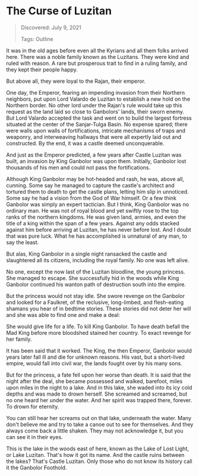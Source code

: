 # The Curse of Luzitan
> Discovered: July 9, 2021
>
> Tags: Outline

It was in the old ages before even all the Kyrians and all them folks arrived here. There was a noble family known as the Luzitans. They were kind and ruled with reason. A rare but prosperous trait to find in a ruling family, and they kept their people happy.

But above all, they were loyal to the Rajan, their emperor.

One day, the Emperor, fearing an impending invasion from their Northern neighbors, put upon Lord Valardo de Luzitan to establish a new hold on the Northern border. No other lord under the Rajan's rule would take up this request as the land laid so close to Ganbolors' lands, their sworn enemy. But Lord Valardo accepted the task and went on to build the largest fortress situated at the center of the Sanjar-Tulga Basin. No expense spared; there were walls upon walls of fortifications, intricate mechanisms of traps and weaponry, and interweaving hallways that were all expertly laid out and constructed. By the end, it was a castle deemed unconquerable.

And just as the Emperor predicted, a few years after Castle Luzitan was built, an invasion by King Ganbolor was upon them. Initially, Ganbolor lost thousands of his men and could not pass the fortifications.

Although King Ganbolor may be hot-headed and rash, he was, above all, cunning. Some say he managed to capture the castle's architect and tortured them to death to get the castle plans, letting him slip in unnoticed. Some say he had a vision from the God of War himself. Or a few think Ganbolor was simply an expert tactician. But I think, King Ganbolor was no ordinary man. He was not of royal blood and yet swiftly rose to the top ranks of the northern kingdoms. He was given land, armies, and even the title of a king within the span of a few years. Against any odds stacked against him before arriving at Luzitan, he has never before lost. And I doubt that was pure luck. What he has accomplished is unnatural of any man, to say the least.

But alas, King Ganbolor in a single night ransacked the castle and slaughtered all its citizens, including the royal family. No one was left alive.

No one, except the now last of the Luzitan bloodline, the young princess. She managed to escape. She successfully hid in the woods while King Ganbolor continued his wanton path of destruction south into the empire.

But the princess would not stay idle. She swore revenge on the Ganbolor and looked for a Faulkret, of the reclusive, long-limbed, and flesh-eating shamans you hear of in bedtime stories. These stories did not deter her will and she was able to find one and make a deal:

She would give life for a life. To kill King Ganbolor. To have death befall the Mad King before more bloodshed stained her country. To exact revenge for her family.

It has been said that it worked. The King, the then Emperor, Ganbolor would years later fall ill and die for unknown reasons. His vast, but a short-lived empire, would fall into civil war, the lands fought over by his many sons.

But for the princess, a fate fell upon her worse than death. It is said that the night after the deal, she became possessed and walked, barefoot, miles upon miles in the night to a lake. And in this lake, she waded into its icy cold depths and was made to drown herself. She screamed and screamed, but no one heard her under the water. And her spirit was trapped there, forever. To drown for eternity.

You can still hear her screams out on that lake, underneath the water. Many don't believe me and try to take a canoe out to see for themselves. And they always come back a little shaken. They may not acknowledge it, but you can see it in their eyes.

This is the lake in the woods east of here, known as the Lake of Lost Light, or Lake Luzitan. That's how it got its name. And the castle ruins between the lakes? That's Castle Luzitan. Only those who do not know its history call it the Ganbolor Foothold.
